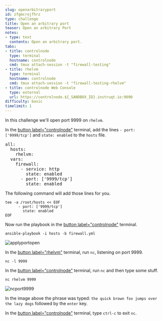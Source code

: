 ```yaml
---
slug: openarbitraryport
id: zfgmcrojfhrz
type: challenge
title: Open an arbitrary port
teaser: Open an arbitrary Port
notes:
- type: text
  contents: Open an arbitrary port.
tabs:
- title: controlnode
  type: terminal
  hostname: controlnode
  cmd: tmux attach-session -t "firewall-testing"
- title: rhelvm
  type: terminal
  hostname: controlnode
  cmd: tmux attach-session -t "firewall-testing-rhelvm"
- title: controlnode Web Console
  type: external
  url: https://controlnode.${_SANDBOX_ID}.instruqt.io:9090
difficulty: basic
timelimit: 1
---
```


In this challenge we'll open port 9999 on `rhelvm`.

In the [button label="controlnode"](tab-0) terminal, add the lines `- port: ['9999/tcp']` and `state: enabled` to the `hosts` file.

<pre>
all:
  hosts:
    rhelvm:
  vars:
    firewall:
      - service: http
        state: enabled
      - port: ['9999/tcp']
        state: enabled
</pre>

The following command will add those lines for you.

```bash,run
tee -a /root/hosts << EOF
      - port: ['9999/tcp']
        state: enabled
EOF
```

Now run the playbook in the [button label="controlnode"](tab-0) terminal.

```bash,run
ansible-playbook -i hosts -b firewall.yml
```

![applyportopen](../assets/applyportopen.png)

In the [button label="rhelvm"](tab-1) terminal, run `nc`, listening on port 9999.

```bash,run
nc -l 9999
```

In the [button label="controlnode"](tab-0) terminal, run `nc` and then type some stuff.

```bash,run
nc rhelvm 9999
```

![ncport9999](../assets/ncport9999.png)

In the image above the phrase was typed: `the quick brown fox jumps over the lazy dogs` followed by the `enter` key.

In the [button label="controlnode"](tab-0) terminal, type `ctrl-c` to exit `nc`.
